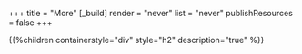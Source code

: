+++
title = "More"
[_build]
  render = "never"
  list = "never"
  publishResources = false
+++



{{%children containerstyle="div" style="h2" description="true" %}}
